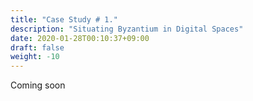 ```yaml
---
title: "Case Study # 1."
description: "Situating Byzantium in Digital Spaces"
date: 2020-01-28T00:10:37+09:00
draft: false
weight: -10
---
```

Coming soon
